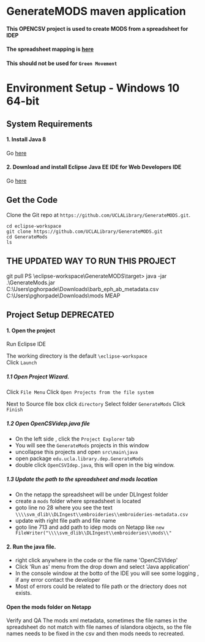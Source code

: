 # GenerateMODS maven application

#### This OPENCSV project is used to create MODS from a spreadsheet for IDEP
#### The spreadsheet mapping is [here](https://docs.google.com/spreadsheets/d/1TTQKmFVWYumsWC5QwKf5E7bxzAmgnefOHrzAiCiQfrU/edit#gid=15338334)
#### This should not be used for  `Green Movement`
# Environment Setup - Windows 10 64-bit


## System Requirements

#### 1. Install Java 8

Go [here](https://www.oracle.com/technetwork/java/javase/downloads/jdk8-downloads-2133151.html)


#### 2. Download and install Eclipse Java EE IDE for Web Developers IDE

Go [here](https://www.eclipse.org/downloads/download.php?file=/technology/epp/downloads/release/2019-03/R/eclipse-jee-2019-03-R-win32-x86_64.zip) 


## Get the Code

Clone the Git repo at `https://github.com/UCLALibrary/GenerateMODS.git`.

```Shell
cd eclipse-workspace
git clone https://github.com/UCLALibrary/GenerateMODS.git
cd GenerateMods
ls
``` 
## THE UPDATED WAY TO RUN THIS PROJECT
git pull
PS \eclipse-workspace\GenerateMODS\target> java -jar .\GenerateMods.jar C:\Users\pghorpade\Downloads\barb_eph_ab_metadata.csv C:\Users\pghorpade\Downloads\mods MEAP

## Project Setup DEPRECATED

#### 1. Open the project

  Run Eclipse IDE  
    
  The working directory is the default `\eclipse-workspace`  
  Click `Launch`
  
##### 1.1 Open Project Wizard.

 Click `File Menu`
 Click  `Open Projects from the file system` 

  Next to Source file box click `directory`
  Select folder `GenerateMods`
  Click `Finish`

##### 1.2 Open OpenCSVidep.java file

+ On the left side , click the `Project Explorer` tab
+ You will see the `GenerateMods` projects in this window
+ uncollapse this projects and open `src\main\java` 
+ open package `edu.ucla.library.dep.GenerateMods`
+ double click `OpenCSVIdep.java`, this will open in the big window.

##### 1.3 Update the path to the spreadsheet and mods location

+ On the netapp the spreadsheet will be under DLIngest folder
+ create a `mods` folder where spreadsheet is located
+ goto line no 28 where you see the text `\\\\svm_dlib\\DLIngest\\embroideries\\embroideries-metadata.csv`
+ update with right file path and file name
+ goto line 713 and add path to idep mods on Netapp like `new FileWriter("\\\\svm_dlib\\DLIngest\\embroideries\\mods\\"`


#### 2. Run the java file.

+ right click anywhere in the code or the file name 'OpenCSVIdep'
+ Click 'Run as' menu from the drop down and select 'Java application'
+ In the console window at the botto of the IDE you will see some logging , if any error contact the developer
+ Most of errors could be related to file path or the driectory does not exists.

#### Open the mods folder on Netapp

Verify and QA The mods xml metadata, sometimes the file names in the spreadsheet do not match with file names of islandora objects, so the file names needs to be fixed in the csv and then mods needs to recreated.

